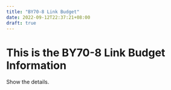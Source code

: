 ```yaml
---
title: "BY70-8 Link Budget"
date: 2022-09-12T22:37:21+08:00
draft: true
---
```

# This is the BY70-8 Link Budget Information  
Show the details.  

